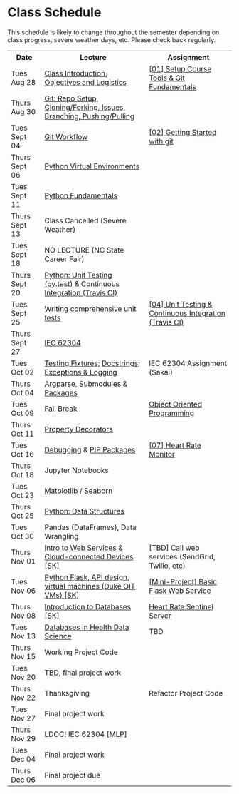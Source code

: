 # Class Schedule
This schedule is likely to change throughout the semester depending on class
progress, severe weather days, etc.  Please check back regularly.

<table>

<tr>
<th>Date</th>
<th>Lecture</th>
<th>Assignment</th>
</tr>

<tr>
<td>Tues Aug 28</td>
<td><a href="Lectures/FirstDayClass/lecture01.md">Class Introduction, Objectives and Logistics</a></td>
<td><a href="Assignments/01_tool_setup_git_fundamentals.md">[01] Setup Course Tools & Git Fundamentals</a></td>
</tr>

<tr>
<td>Thurs Aug 30</td>
<td><a href="Lectures/GitFundamentals.md">Git: Repo Setup, Cloning/Forking, Issues, Branching, Pushing/Pulling</a></td>
<td></td>
</tr>

<tr>
<td>Tues Sept 04</td>
<td><a href="Lectures/GitWorkflow.md">Git Workflow</a></td>
<td><a href="Assignments/getting_started_git.md">[02] Getting Started with git</a></td>
</tr>

<tr>
<td>Thurs Sept 06</td>
<td><a href="Lectures/PythonFundamentals.md">Python Virtual Environments</a></td>
<td></td>
</tr>

<tr>
<td>Tues Sept 11</td> 
<td><a href="Lectures/PythonFundamentals.md">Python Fundamentals</a></td>
<td></td>
</tr>

<tr>
<td>Thurs Sept 13</td>
<td>Class Cancelled (Severe Weather)</td>
<td></td>
</tr>

<tr>
<td>Tues Sept 18</td>
<td>NO LECTURE (NC State Career Fair)</td>
<td></td>
</tr>

<tr>
<td>Thurs Sept 20</td>
<td><a href="Lectures/UnitTestingCI.md">Python: Unit Testing (py.test) & Continuous Integration (Travis CI)</a></td>
<td></td>
</tr>

<tr>
<td>Tues Sept 25</td>
<td> <a href="Lectures/UnitTestingCI.md#unit-testing--continuous-integration-ii">Writing comprehensive unit tests</a> </td>
<td><a href="Assignments/04_unit_testing_ci_F2018.md">[04] Unit Testing & Continuous Integration (Travis CI)</a></td>
</tr>

<tr>
<td>Thurs Sept 27</td>
<td><a href="https://en.wikipedia.org/wiki/IEC_62304">IEC 62304</a></td>
<td></td>
</tr>
<tr>
<td>Tues Oct 02</td>
<td> <a href="Lectures/UnitTestingCI.md#testing-fixtures">Testing Fixtures</a>; <a href="https://www.python.org/dev/peps/pep-0257/">Docstrings</a>; <a href="Lectures/Exceptions_ExitCodes_Logging.md">Exceptions & Logging</a></td>
<td>IEC 62304 Assignment (Sakai)</td>
</tr>

<tr>
<td>Thurs Oct 04</td>
<td><a href="Lectures/ArgparseSubmodulesPackages.md">Argparse, Submodules & Packages</a></td>
<!--<td><a href="Assignments/06_module_class.md">[06] Convert Module to Class</a></td>-->
</tr>

<tr>
<td>Tues Oct 09</td>
<td>Fall Break</td>
<td><a href="Lectures/OOP/PythonClasses.ipynb">Object Oriented Programming</a></td>
</tr>

<tr>
<td>Thurs Oct 11</td>
<td><a href="Lectures/PropertyDecorators.ipynb">Property Decorators</a></td>
<td></td>
</tr>

<tr>
<td>Tues Oct 16 </td>
<td><a href="Lectures/pudb.md">Debugging</a> & <a href="Lectures/pip_pkg_install.md">PIP Packages</a></td>
<td><a href="Assignments/HeartRateMonitor/HeartRateMonitor.md">[07] Heart Rate Monitor</a></td>
</tr>

<tr>
<td>Thurs Oct 18</td>
<!--<td><a href="Lectures/cloud_deployment/main.md">Production deployment to a cloud machine [SK]</a></td>-->
<td>Jupyter Notebooks</td>
<td></td>
</tr>

<tr>
<td>Tues Oct 23</td>
<!--<td><a href="Lectures/databases/main.md">Introduction to Databases [SK]</a></td>-->
<!--<td><a href="Lectures/databases/main.md#mini-projectassignment">[08] Heart Rate Storage </a></td>-->
<td><a href="https://realpython.com/python-matplotlib-guide/">Matplotlib</a> / Seaborn</td>
<td></td>
</tr>

<tr>
<td>Thurs Oct 25</td>
<td><a href="Lectures/PythonDataStructures.md">Python: Data Structures</a></td>
<td></td>
</tr>

<tr>
<td>Tues Oct 30</td>
<td>Pandas (DataFrames), Data Wrangling</td>
<td></td>
</tr>

<tr>
<td>Thurs Nov 01</td>
<td><a href="Lectures/intro_web_services">Intro to Web Services & Cloud-connected Devices [SK]</a></td>
<td>[TBD] Call web services (SendGrid, Twilio, etc)</td>
</tr>

<tr>
  <td>Tues Nov 06</td>
<!--<td><a href="Lectures/react/intro.md">Web/Mobile client (ReactJS) Introduction [SK]</a></td>-->
  <td><a href="https://github.com/mlp6/Medical-Software-Design/blob/master/Lectures/flask/flask.md">Python Flask, API design, virtual machines (Duke OIT VMs) [SK]</a></td>
  <td><a href="Lectures/flask/flask.md#mini-project">[Mini-Project] Basic Flask Web Service</a></td>
</tr>

<tr>
  <td>Thurs Nov 08</td>
<!--<td><a href="Lectures/react/lecture2.md">Polished ReactJS + RESTful API Requests [SK]</a></td>-->
<!--<td><a href="Lectures/react/assignment.md">[09] Heart Rate Physician Client (due 4/4/18 @ 11:59pm)</a></td>-->
  <td><a href="Lectures/databases/main.md">Introduction to Databases [SK]</a></td>
  <td><a href="Lectures/databases/main.md#mini-projectassignment">Heart Rate Sentinel Server</a></td>
</tr>

<tr>
  <td>Tues Nov 13</td>
  <td><a href="Lectures/databases/main.md">Databases in Health Data Science</a></td>
  <td>TBD</td>
</tr>

<tr>
<td>Thurs Nov 15</td>
<td>Working Project Code</td>
<td></td>
</tr>

<tr>
<td>Tues Nov 20</td>
<td>TBD, final project work</td>
<td></td>
</tr>

<tr>
<td>Thurs Nov 22</td>
<td>Thanksgiving</td>
<td>Refactor Project Code</td>
</tr>

<tr>
<td>Tues Nov 27</td>
<td>Final project work</td>
<td></td>
</tr>

<tr>
<td>Thurs Nov 29</td>
<td>LDOC! IEC 62304 [MLP]</td>
<td></td>
</tr>

<tr>
<td>Tues Dec 04</td>
<td>Final project work</td>
<td></td>
</tr>

<tr>
<td>Thurs Dec 06</td>
<td>Final project due</td>
<td></td>
</td>

<table>
